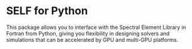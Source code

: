 # SELF for Python
This package allows you to interface with the Spectral Element Library in Fortran from Python, giving you flexibility in designing solvers and simulations that can be accelerated by GPU and multi-GPU platforms. 
